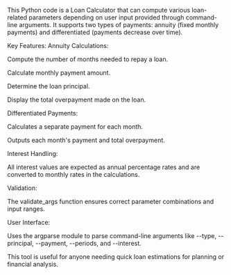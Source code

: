This Python code is a Loan Calculator that can compute various loan-related parameters depending on user input provided through command-line arguments. It supports two types of payments: annuity (fixed monthly payments) and differentiated (payments decrease over time).

Key Features:
Annuity Calculations:

Compute the number of months needed to repay a loan.

Calculate monthly payment amount.

Determine the loan principal.

Display the total overpayment made on the loan.

Differentiated Payments:

Calculates a separate payment for each month.

Outputs each month's payment and total overpayment.

Interest Handling:

All interest values are expected as annual percentage rates and are converted to monthly rates in the calculations.

Validation:

The validate_args function ensures correct parameter combinations and input ranges.

User Interface:

Uses the argparse module to parse command-line arguments like --type, --principal, --payment, --periods, and --interest.

This tool is useful for anyone needing quick loan estimations for planning or financial analysis.
